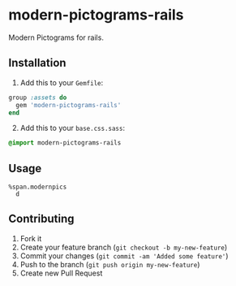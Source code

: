 # modern-pictograms-rails 

Modern Pictograms for rails.

## Installation

1) Add this to your `Gemfile`:

```ruby
group :assets do
  gem 'modern-pictograms-rails'
end
```

2) Add this to your `base.css.sass`:

```sass
@import modern-pictograms-rails 
```

## Usage

```haml
%span.modernpics
  d
```

## Contributing

1. Fork it
2. Create your feature branch (`git checkout -b my-new-feature`)
3. Commit your changes (`git commit -am 'Added some feature'`)
4. Push to the branch (`git push origin my-new-feature`)
5. Create new Pull Request
